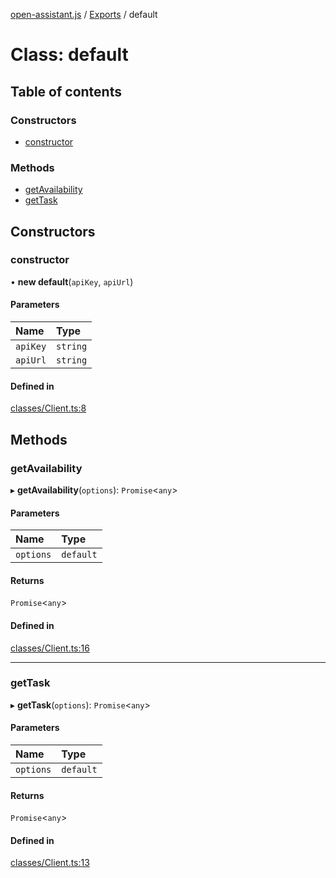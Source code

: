 [open-assistant.js](../README.md) / [Exports](../modules.md) / default

# Class: default

## Table of contents

### Constructors

- [constructor](default.md#constructor)

### Methods

- [getAvailability](default.md#getavailability)
- [getTask](default.md#gettask)

## Constructors

### constructor

• **new default**(`apiKey`, `apiUrl`)

#### Parameters

| Name | Type |
| :------ | :------ |
| `apiKey` | `string` |
| `apiUrl` | `string` |

#### Defined in

[classes/Client.ts:8](https://github.com/MrlolDev/open-assistant.js/blob/614a7ee/src/classes/Client.ts#L8)

## Methods

### getAvailability

▸ **getAvailability**(`options`): `Promise`<`any`\>

#### Parameters

| Name | Type |
| :------ | :------ |
| `options` | `default` |

#### Returns

`Promise`<`any`\>

#### Defined in

[classes/Client.ts:16](https://github.com/MrlolDev/open-assistant.js/blob/614a7ee/src/classes/Client.ts#L16)

___

### getTask

▸ **getTask**(`options`): `Promise`<`any`\>

#### Parameters

| Name | Type |
| :------ | :------ |
| `options` | `default` |

#### Returns

`Promise`<`any`\>

#### Defined in

[classes/Client.ts:13](https://github.com/MrlolDev/open-assistant.js/blob/614a7ee/src/classes/Client.ts#L13)
